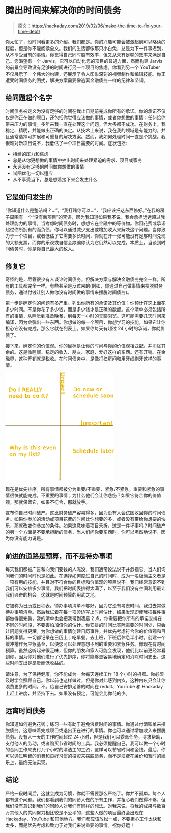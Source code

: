 # 腾出时间来解决你的时间债务

> 原文：<https://hackaday.com/2019/02/06/make-the-time-to-fix-your-time-debt/>

你太忙了，没时间看更多的介绍。我们都是。你的兴趣可能会被激起到可以略读的程度，但是你不能阅读全文。我们的生活都像那只小白兔，总是为下一件事迟到，从不享受当前的事情。你觉得自己同时超有效率，但又从未有足够的效率来满足自己。您渴望有一个 Jarvis，它可以自动化您的项目的普通方面，然而构建 Jarvis 的前景会导致没有足够的时间进行另一个项目的焦虑。你看到另一个 YouTuber 不仅展示了一个伟大的构建，还展示了令人印象深刻的视频制作和编辑技能。你正遭受时间债务的困扰，解决方案需要像逃离金融债务一样的纪律和坚韧。

## 给问题起个名字

时间债务被定义为没有足够的时间在截止日期前完成你所有的承诺。你的承诺不仅仅是你正在做的项目，还包括你觉得应该做的事情，或者你想做的事情；任何给你带来压力的事情。多年来我一直在处理这个问题，但大多都不成功。在财务上，我稳定、精明，并能做出正确的决定。从技术上来说，我在我的领域是有能力的，并且通常选择可扩展和可重复的解决方案。然而，我如何处理时间一直是个挑战。我很难对新项目说不，我低估了一个项目需要的时间。症状包括:

*   持续的压力和焦虑
*   总是从你更想做的事情中抽出时间来处理紧迫的需求、项目或家务
*   永远没有足够的时间做你想做的事情
*   试图优化一切以适应
*   从不享受当下，总是想着接下来会发生什么

## 它是如何发生的

“你知道什么是整洁吗？…”，“我打赌你可以…”，“我应该把这东西修好。”在我的房子周围有一个“没有新项目”的咒语，因为我知道如果我不说，我会承担远远超过我处理能力的事情。当考虑时间债务时，想想它在金融中的等价物。你因花费或承诺超过你所拥有的而负债，你可以通过减少支出或增加收入来解决这个问题。当你致力于一个项目，或者低估了它需要多长时间，你就在开一张可能没有足够时间兑现的大额支票，而你的乐观或自信会欺骗你认为它仍然可以完成。本质上，当谈到时间债务时，你是你自己最大的敌人。

## 修复它

奇怪的是，尽管很少有人谈论时间债务，但解决方案与解决金融债务完全一样，所有的工具都完全一样。有些甚至是反过来的(例如，你通过自己做事情来摆脱财务债务，通过付钱让别人做你没有时间做的事情来摆脱时间债务)。

第一步是确定你的问题有多严重。列出你所有的承诺及其价值；你预计在这上面花多少时间。不是你花了多少钱，而是多少钱才是正确的数额。这个清单必须包括所有的事情，从睡觉到准备晚餐，到每天一小时的无聊浏览。这可能需要几天时间来编译，因为会弹出一些东西。你想做的每一个项目，你想学习的技能，如果它让你担心它没有完成，那么它就在列表上。如果你每天有超过 24 小时的承诺，你就负债了。

接下来，确定你的价值观。你的目标是让你的时间与你的价值观相匹配，并消除其余的。这是像睡眠、稳定的收入、朋友、家庭、爱好这样的东西。还有开销。在金融界，这种开销就是税收。在时间债务中，是像打扫房间和用牙线剔牙这样的事情。

![](img/21e2fd485bab76efd9136307590f315b.png)

现在是优先排序。所有事情都被分为重要/不重要、紧急/不紧急。重要和紧急的事情很快就能完成。不重要的事情；为什么他们会让你悲伤？如果它符合你的价值观，那就保留它，如果不符合，那就放手。

宣布你自己时间破产。这比财务破产容易得多，因为没有人会试图收回你的时间债务。如果你参加的活动或项目花费的时间比你想要的多，或者没有带给你想要的快乐，那就改变你参加的条件。如果这意味着项目夭折，这是一件坏事吗？时间破产的另一个方面是不要承担新的债务，当人们问你要东西时，你可以坦然地说不，因为你没有能力说是。

## 前进的道路是预算，而不是待办事项

每天我们都被广告和向我们要钱的人淹没，我们通常设法说不并忽视它。当人们询问我们的时间时也是如此。在选择如何度过自己的时间时，成为一名极简主义者是一项有用的技能，并且对不符合你的目标和价值观的项目说不。我们经常意识不到我们可以安排多少事情，我们把时间表排得太满了，以至于我们没有空间利用最让我们兴奋的机会。这就是时间预算的用武之地。

它被称为日历或日程表。待办事项清单不够好，因为它没有考虑时间。我过去常做待办事项清单。然后我试着在每一项旁边写上时间估计，结果发现即使我把每件事都做得很完美，我的清单也会把我带到凌晨 2 点。你需要把你所有的承诺安排在不同的时间段，不要害怕加倍你的估计。你安排的时间比实际需要的时间少，只会让问题变得更糟。为你想做的事情创建日历事件，并优先考虑符合你的价值观和目标的事情。一切都记录在日历上；吃早餐，去上班，下班后休息半小时。创建一个缓冲槽作为应急基金，以便您可以处理意想不到的重要和紧急任务。你现在有时间预算。虽然这听起来很乏味，但你的朋友和家人可能会发现，他们比以前更经常看到你，因为你对他们进行了优先排序，你将能够更容易地确定和消除时间支出，这些时间支出是昂贵而低收益的。

请注意，为了保持健康，你不能成为一台每天连续工作 18 个小时的机器。你必须及时学会照顾自己。你以前也这样做过，但是你对此感到内疚，这种内疚只会让你浪费更多的时间。不。给自己安排足够的时间在 reddit、YouTube 和 Hackaday 上赶上进度，并坚持下去。如果没有预定，可能会比你花的少。

## 远离时间债务

你知道如何避免花钱；练习一些有助于避免浪费时间的事情。你通过付清账单来摆脱债务。这意味着完成项目或退出正在进行的事情。你也可以通过增加收入来摆脱债务。没有人一天的工作时间超过 24 小时，但是我们可以委派任务，寻求帮助，支付他人的劳动，或者购买节省时间的工具。我必须提醒自己，我可以做一个小时的合同工作来支付几个小时的清洁工的工资，这样可以节省时间和金钱。最后，你可以通过明智的消费和良好习惯的投资来摆脱债务，而不是浪费在廉价和暂时的娱乐上，最终无法实现。

## 结论

严格一段时间后，这就会成为习惯，你就不需要那么严格了。你并不孤单。每个人都有这个问题。我们都看到我们的同龄人做的所有工作，并担心我们做得不够，但我们没有意识到我们的同龄人对我们有同样的想法。对我来说，将我的成果与数百万其他人的共同努力相比较是不公平的，这些人做的项目最终会出现在 Hackaday、YouTube 和其他地方。我们都应该放松一点，不要担心工作太快和太多，而是优先考虑和致力于对我们来说重要的事情。祝你好运！